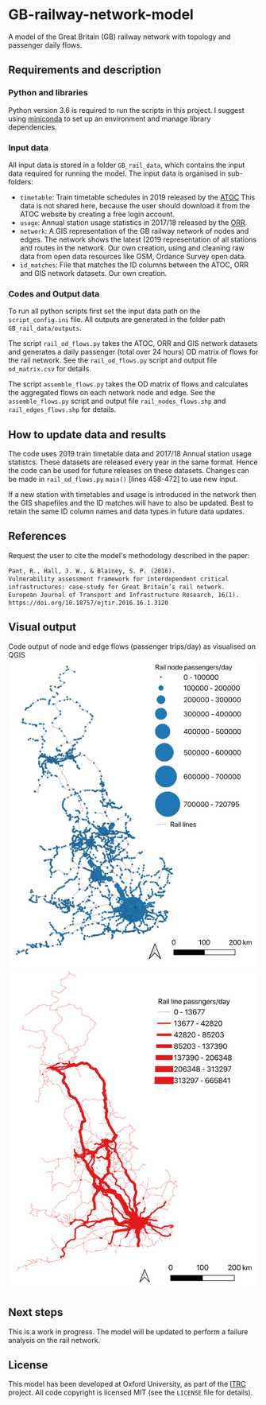 # GB-railway-network-model
A model of the Great Britain (GB) railway network with topology and passenger daily flows.

## Requirements and description

### Python and libraries

Python version 3.6 is required to run the scripts in this project. I suggest using
[miniconda](https://conda.io/miniconda.html) to set up an environment and manage library
dependencies.

### Input data

All input data is stored in a folder `GB_rail_data`, which contains the input data required for running the model.
The input data is organised in sub-folders:
- `timetable`: Train timetable schedules in 2019 released by the [ATOC](http://data.atoc.org/how-to)
	This data is not shared here, because the user should download it from the ATOC website by creating a free login account.
- `usage`: Annual station usage statistics in 2017/18 released by the [ORR](https://dataportal.orr.gov.uk/statistics/usage/estimates-of-station-usage/).
- `network`: A GIS representation of the GB railway network of nodes and edges. The network shows the latest (2019 representation of all stations and routes in the network. Our own creation, using and cleaning raw data from open data resources like OSM, Ordance Survey open data.
- `id_matches`: File that matches the ID columns between the ATOC, ORR and GIS network datasets. Our own creation. 

### Codes and Output data

To run all python scripts first set the input data path on the `script_config.ini` file.
All outputs are generated in the folder path `GB_rail_data/outputs`.

The script `rail_od_flows.py` takes the ATOC, ORR and GIS network datasets and generates a daily passenger (total over 24 hours) OD matrix of flows for the rail network. See the `rail_od_flows.py` script and output file `od_matrix.csv` for details.

The script `assemble_flows.py` takes the OD matrix of flows and calculates the aggregated flows on each network node and edge. See the `assemble_flows.py` script and output file `rail_nodes_flows.shp` and `rail_edges_flows.shp` for details.

## How to update data and results

The code uses 2019 train timetable data and 2017/18 Annual station usage statistcs. These datasets are released every year in the same format. Hence the code can be used for future releases on these datasets. Changes can be made in `rail_od_flows.py` `main()` [lines 458-472] to use new input. 

If a new station with timetables and usage is introduced in the network then the GIS shapefiles and the ID matches will have to also be updated.
Best to retain the same ID column names and data types in future data updates. 

## References

Request the user to cite the model's methodology described in the paper:

    Pant, R., Hall, J. W., & Blainey, S. P. (2016). 
    Vulnerability assessment framework for interdependent critical infrastructures: case-study for Great Britain’s rail network. 
    European Journal of Transport and Infrastructure Research, 16(1). 
    https://doi.org/10.18757/ejtir.2016.16.1.3120

## Visual output

Code output of node and edge flows (passenger trips/day) as visualised on QGIS
![Node flows](images/node_flows.png)
![Edge flows](images/edge_flows.png)

## Next steps

This is a work in progress. The model will be updated to perform a failure analysis on the rail network.

## License

This model has been developed at Oxford University, as part of the [ITRC](https://www.itrc.org.uk) project.
All code copyright is licensed MIT (see the `LICENSE` file for details).